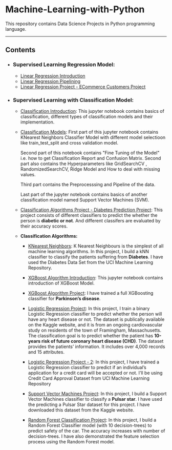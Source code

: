 # Machine-Learning-with-Python

This repository contains Data Science Projects in Python programming language.

-------------------------------------------------------------------------------------------------

## Contents 
  - ### Supervised Learning Regression Model:
    * [Linear Regression Introduction](https://github.com/Ravjot03/Machine-Learning-Models/blob/master/Linear%20Regression/LinearRegressionIntro.ipynb)
    * [Linear Regression Pipelining](https://github.com/Ravjot03/Machine-Learning-Models/blob/master/Linear%20Regression/LinearRegressionModels.ipynb)
    * [Linear Regression Project - ECommerce Customers Project](https://github.com/Ravjot03/E-Commerce-Customers-Project)
    
  - ### Supervised Learning with Classification Model:
    * [Classification Introduction](https://github.com/Ravjot03/Machine-Learning-Models/blob/master/Classification/ClassificationIntro.ipynb):
      This jupyter notebook contains basics of classification, different types of classification models and their implementation.
    * [Classification Models](https://github.com/Ravjot03/Machine-Learning-Models/blob/master/Classification/ClassificationDataCampModels.ipynb):
      First part of this jupyter notebook contains KNearest Neighbors Classifier Model with different model selectioon like train_test_split and cross validation model.

      Second part of this notebook contains "Fine Tuning of the Model" i.e. how to get Classification Report and Confusion Matrix.
      Second part also contains the Hyperparameters like GridSearchCV , RandomizedSearchCV, Ridge Model and How to deal with missing values.

      Third part contains the Preprocesssing and Pipeline of the data.

      Last part of the jupyter notebook contains basics of another classification model named Support Vector Machines (SVM).
      
    * [Classification Algorithms Project - Diabetes Prediction Project](https://github.com/Ravjot03/Diabetes-Prediction):
      This project consists of different classifiers to predict the whether the person is **diabetic or not**. And different classifers are evaluated by their accuracy scores.
    
    * **Classification Algorithms:**
      
      - [KNearest Neighbors](https://github.com/Ravjot03/Machine-Learning-Models/blob/master/Classification/ClassificationDataCampModels.ipynb):
        K Nearest Neighbours is the simplest of all machine learning algorithms. In this project, I build a kNN classifier to classify the patients suffering from **Diabetes**. I have used the Diabetes Data Set from the UCI Machine Learning Repository.
      
      - [XGBoost Algorithm Introduction](https://github.com/Ravjot03/Machine-Learning-Models/blob/master/Classification/XGBoost.ipynb):
        This jupyter notebook contains introduction of XGBoost Model.
      - [XGBoost Algorithm Project](https://github.com/Ravjot03/Parkinsons-Disease):
        I have trained a full XGBoosting classifier for **Parkinson’s disease**.
        
      - [Logistic Regression Project](https://github.com/Ravjot03/Heart-Disease-Prediction):
        In this project, I train a binary Logistic Regression classifier to predict whether the person will have any heart disease or not. The dataset is publically available on the Kaggle website, and it is from an ongoing cardiovascular study on residents of the town of Framingham, Massachusetts. The classification goal is to predict whether the patient has **10-years risk of future coronary heart disease (CHD)**. The dataset provides the patients’ information. It includes over 4,000 records and 15 attributes.
        
      - [Logistic Regression Project - 2](https://github.com/Ravjot03/Predicting-Credit-Card-Approvals):
        In this project, I have trained a Logistic Regression classifier to predict if an individual’s application for a credit card will be accepted or not. I'll be using Credit Card Approval Dataset from UCI Machine Learning Repository
        
      - [Support Vector Machines Project](https://github.com/Ravjot03/Support-Vector-Machines-Project):
        In this project, I build a Support Vector Machines classifier to classify a **Pulsar star**. I have used the predicting a Pulsar Star dataset for this project. I have downloaded this dataset from the Kaggle website.
        
      - [Random Forest Classification Project](https://github.com/Ravjot03/Random-Forest-Classification-Project):
       In this project, I build a Random Forest Classifier model (with 10 decision-trees) to predict safety of the car. The accuracy increases with number of decision-trees. I have also demonstrated the feature selection process using the Random Forest model.
